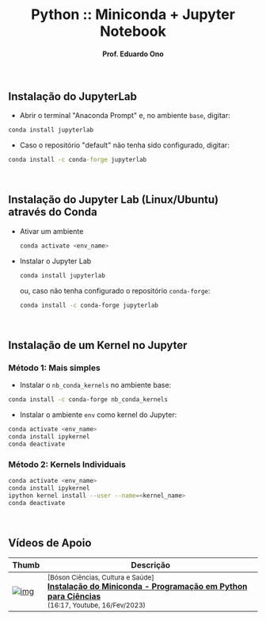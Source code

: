 <h1 align="center">Python :: Miniconda + Jupyter Notebook</h1>

<h4 align="center">Prof. Eduardo Ono</h4>

&nbsp;

## Instalação do JupyterLab

* Abrir o terminal "Anaconda Prompt" e, no ambiente `base`, digitar:

```cmd
conda install jupyterlab
```

* Caso o repositório "default" não tenha sido configurado, digitar:

```cmd
conda install -c conda-forge jupyterlab
```

&nbsp;

## Instalação do Jupyter Lab (Linux/Ubuntu) através do Conda

* Ativar um ambiente

  ```sh
  conda activate <env_name>
  ```

* Instalar o Jupyter Lab

  ```sh
  conda install jupyterlab
  ```

  ou, caso não tenha configurado o repositório `conda-forge`:

  ```sh
  conda install -c conda-forge jupyterlab
  ```

&nbsp;

## Instalação de um Kernel no Jupyter

### Método 1: Mais simples

* Instalar o `nb_conda_kernels` no ambiente base:

```sh
conda install -c conda-forge nb_conda_kernels
```

* Instalar o ambiente `env` como kernel do Jupyter:

```sh
conda activate <env_name>
conda install ipykernel
conda deactivate
```

### Método 2: Kernels Individuais

```sh
conda activate <env_name>
conda install ipykernel
ipython kernel install --user --name=<kernel_name>
conda deactivate
```

&nbsp;

## Vídeos de Apoio

| Thumb | Descrição |
| --- | --- |
| [![img](https://img.youtube.com/vi/9Z5jrjtXcdU/default.jpg)](https://www.youtube.com/watch?v=9Z5jrjtXcdU) | <sup>[Bóson Ciências, Cultura e Saúde]</sup><br>[__Instalação do Miniconda - Programação em Python para Ciências__](https://www.youtube.com/watch?v=9Z5jrjtXcdU)<br><sub>(16:17, Youtube, 16/Fev/2023)</sub> |

&nbsp;
